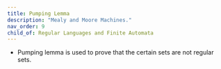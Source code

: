```yaml
---
title: Pumping Lemma
description: "Mealy and Moore Machines."
nav_order: 9
child_of: Regular Languages and Finite Automata
---
```


- Pumping lemma is used to prove that the certain sets are not regular sets.
